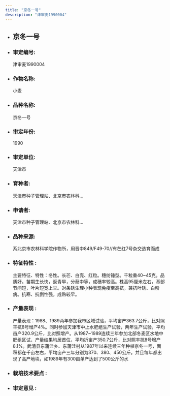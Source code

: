```yaml
---
title: "京冬一号"
description: "津审麦1990004"
---
```

* ## 京冬一号
* ###  审定编号:  
   津审麦1990004

*  ### 作物名称:  
   小麦

*   ###  品种名称: 
    京冬一号

*   ### 审定年份: 
    1990

*   ### 审定单位:  
    天津市

*   ### 育种者:  
    天津市种子管理站、北京市农林科...

*   ### 申请者:  
    天津市种子管理站、北京市农林科...

*   ### 品种来源:  
    系北京市农林科学院作物所，用晋中849/F49-70//有芒红7号杂交选育而成

*   ### 特征特性 : 
    主要特征、特性：冬性。长芒、白壳、红粒。穗纺锤型。千粒重40~45克。品质好。苗期生长快，返青早，分蘖中等，成穗率较高。株高95厘米左右，基部节间短，叶片短宽上举。对条锈生理小种表现免疫至高抗，兼抗叶锈、白粉病。抗寒、抗倒性强，成熟较早。

*   ### 产量表现 : 
    产量表现：1988、1989两年参加我市区域试验，平均亩产363.7公斤，比对照丰抗8号增产4%。同时参加天津市中上水肥组生产试验，两年生产试验，平均亩产320.9公斤，比对照增产。从1987~1989连续三年参加北部冬麦区水地中肥组区试、产量结果均居首位，平均折亩产350.7公斤，比对照丰抗8号增产8.1%。武清县东蒲洼乡、东蒲洼村从1987年以来连续三年种植京冬一号，面积都在千亩左右，平均亩产三年分别为370、380、450公斤。并且每年都出现了高产地块，如1989年有300亩单产达到了500公斤的水

*   ### 栽培技术要点 : 
    

*   ### 审定意见 : 
    
